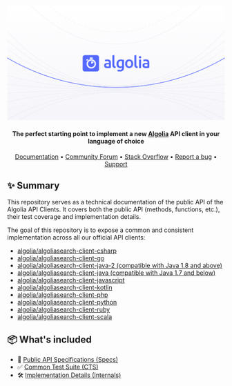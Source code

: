 <p align="center">
  <a href="https://www.algolia.com">
    <img alt="Algolia banner" src="https://raw.githubusercontent.com/algolia/algoliasearch-client-common/master/readme-banner.png" >
  </a>

  <h4 align="center">The perfect starting point to implement a new <a href="https://algolia.com" target="_blank">Algolia</a> API client in your language of choice</h4>
</p>

<p align="center">
  <a href="https://www.algolia.com/doc/" target="_blank">Documentation</a> •
  <a href="https://discourse.algolia.com" target="_blank">Community Forum</a> •
  <a href="http://stackoverflow.com/questions/tagged/algolia" target="_blank">Stack Overflow</a> •
  <a href="https://github.com/algolia/algoliasearch-client-specs/issues" target="_blank">Report a bug</a> •
  <a href="https://www.algolia.com/support" target="_blank">Support</a>
</p>

## ✨ Summary

This repository serves as a technical documentation of the public API of the
Algolia API Clients. It covers both the public API (methods, functions, etc.),
their test coverage and implementation details.

The goal of this repository is to expose a common and consistent implementation
across all our official API clients:

 - [algolia/algoliasearch-client-csharp](https://github.com/algolia/algoliasearch-client-csharp)
 - [algolia/algoliasearch-client-go](https://github.com/algolia/algoliasearch-client-go)
 - [algolia/algoliasearch-client-java-2 (compatible with Java 1.8 and above)](https://github.com/algolia/algoliasearch-client-java-2)
 - [algolia/algoliasearch-client-java (compatible with Java 1.7 and below)](https://github.com/algolia/algoliasearch-client-java)
 - [algolia/algoliasearch-client-javascript](https://github.com/algolia/algoliasearch-client-javascript)
 - [algolia/algoliasearch-client-kotlin](https://github.com/algolia/algoliasearch-client-kotlin)
 - [algolia/algoliasearch-client-php](https://github.com/algolia/algoliasearch-client-php)
 - [algolia/algoliasearch-client-python](https://github.com/algolia/algoliasearch-client-python)
 - [algolia/algoliasearch-client-ruby](https://github.com/algolia/algoliasearch-client-ruby)
 - [algolia/algoliasearch-client-scala](https://github.com/algolia/algoliasearch-client-scala)

## 📦 What's included

 - 📜 [Public API Specifications (Specs)](api-client-specifications/)
 - ✅ [Common Test Suite (CTS)](common-test-suite/)
 - 🛠 [Implementation Details (Internals)](internals/)
